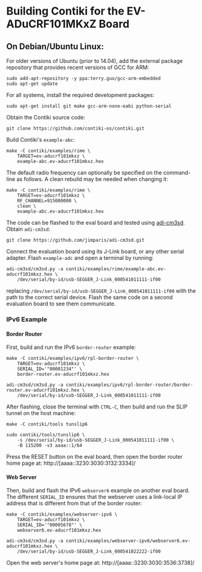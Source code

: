 Building Contiki for the EV-ADuCRF101MKxZ Board
===============================================

On Debian/Ubuntu Linux:
-----------------------

For older versions of Ubuntu (prior to 14.04), add the external
package repository that provides recent versions of GCC for ARM:

    sudo add-apt-repository -y ppa:terry.guo/gcc-arm-embedded
    sudo apt-get update

For all systems, install the required development packages:

    sudo apt-get install git make gcc-arm-none-eabi python-serial

Obtain the Contiki source code:

	git clone https://github.com/contiki-os/contiki.git

Build Contiki's `example-abc`:

	make -C contiki/examples/rime \
        TARGET=ev-aducrf101mkxz \
        example-abc.ev-aducrf101mkxz.hex

The default radio frequency can optionally be specified on the
command-line as follows.  A clean rebuild may be needed when changing
it:

	make -C contiki/examples/rime \
        TARGET=ev-aducrf101mkxz \
        RF_CHANNEL=915000000 \
        clean \
        example-abc.ev-aducrf101mkxz.hex

The code can be flashed to the eval board and tested using
[adi-cm3sd](https://github.com/jimparis/adi-cm3sd.git).  Obtain
`adi-cm3sd`:

    git clone https://github.com/jimparis/adi-cm3sd.git

Connect the evaluation board using its J-Link board, or any other
serial adapter.  Flash `example-adc` and open a terminal by running:

    adi-cm3sd/cm3sd.py -a contiki/examples/rime/example-abc.ev-aducrf101mkxz.hex \
        /dev/serial/by-id/usb-SEGGER_J-Link_000541011111-if00

replacing `/dev/serial/by-id/usb-SEGGER_J-Link_000541011111-if00` with
the path to the correct serial device.  Flash the same code on a
second evaluation board to see them communicate.

### IPv6 Example ###

#### Border Router ####

First, build and run the IPv6 `border-router` example:

	make -C contiki/examples/ipv6/rpl-border-router \
        TARGET=ev-aducrf101mkxz \
        SERIAL_ID='"00001234"' \
        border-router.ev-aducrf101mkxz.hex

    adi-cm3sd/cm3sd.py -a contiki/examples/ipv6/rpl-border-router/border-router.ev-aducrf101mkxz.hex \
        /dev/serial/by-id/usb-SEGGER_J-Link_000541011111-if00

After flashing, close the terminal with `CTRL-C`, then build and run
the SLIP tunnel on the host machine:

	make -C contiki/tools tunslip6

    sudo contiki/tools/tunslip6 \
        -s /dev/serial/by-id/usb-SEGGER_J-Link_000541011111-if00 \
        -B 115200 -v3 aaaa::1/64

Press the RESET button on the eval board, then open the border router
home page at: http://[aaaa::3230:3030:3132:3334]/

#### Web Server ####

Then, build and flash the IPv6 `webserver6` example on another eval
board.  The different `SERIAL_ID` ensures that the webserver uses a
link-local IP address that is different from that of the border
router:

	make -C contiki/examples/webserver-ipv6 \
        TARGET=ev-aducrf101mkxz \
        SERIAL_ID='"00005678"' \
        webserver6.ev-aducrf101mkxz.hex

    adi-cm3sd/cm3sd.py -a contiki/examples/webserver-ipv6/webserver6.ev-aducrf101mkxz.hex \
        /dev/serial/by-id/usb-SEGGER_J-Link_000541022222-if00

Open the web server's home page at: http://[aaaa::3230:3030:3536:3738]/
